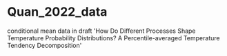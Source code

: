 # Quan_2022_data
conditional mean data in draft 'How Do Different Processes Shape Temperature Probability Distributions? A Percentile-averaged Temperature Tendency Decomposition'
